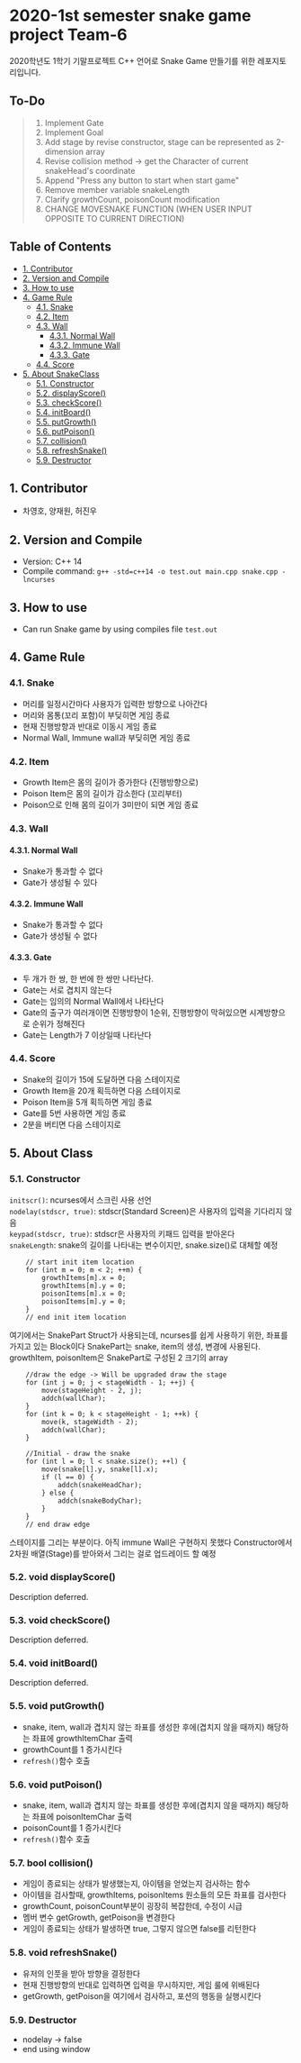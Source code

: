 # 2020-1st semester snake game project Team-6
2020학년도 1학기 기말프로젝트 C++ 언어로 Snake Game 만들기를 위한 레포지토리입니다.

## To-Do
> 1. Implement Gate
> 2. Implement Goal
> 3. Add stage by revise constructor, stage can be represented as 2-dimension array
> 4. Revise collision method -> get the Character of current snakeHead's coordinate
> 5. Append "Press any button to start when start game"
> 6. Remove member variable snakeLength
> 7. Clarify growthCount, poisonCount modification
> 8. CHANGE MOVESNAKE FUNCTION (WHEN USER INPUT OPPOSITE TO CURRENT DIRECTION)
## Table of Contents
- [1. Contributor](#1-contributor)
- [2. Version and Compile](#2-version-and-compile)
- [3. How to use](#3-how-to-use)
- [4. Game Rule](#4-game-rule)
    - [4.1. Snake](#41-snake)
    - [4.2. Item](#42-item)
    - [4.3. Wall](#43-wall)
        - [4.3.1. Normal Wall](#431-normal-wall)
        - [4.3.2. Immune Wall](#432-immune-wall)
        - [4.3.3. Gate](#433-gatePair)
    - [4.4. Score](#44-score)
- [5. About SnakeClass](#5-about-class)
    - [5.1. Constructor](#51-constructor)
    - [5.2. displayScore()](#52-displayscore)
    - [5.3. checkScore()](#53-checkscore)
    - [5.4. initBoard()](#54-initboard)
    - [5.5. putGrowth()](#55-putgrowth)
    - [5.6. putPoison()](#56-putpoison)
    - [5.7. collision()](#57-collision)
    - [5.8. refreshSnake()](#58-movesnake)
    - [5.9. Destructor](#59-destructor)

## 1. Contributor
- 차영호, 양재원, 허진우
## 2. Version and Compile
- Version: C++ 14
- Compile command: `g++ -std=c++14 -o test.out main.cpp snake.cpp -lncurses`
## 3. How to use
- Can run Snake game by using compiles file `test.out`
## 4. Game Rule
### 4.1. Snake
- 머리를 일정시간마다 사용자가 입력한 방향으로 나아간다
- 머리와 몸통(꼬리 포함)이 부딪히면 게임 종료
- 현재 진행방향과 반대로 이동시 게임 종료
- Normal Wall, Immune wall과 부딪히면 게임 종료
### 4.2. Item
- Growth Item은 몸의 길이가 증가한다 (진행방향으로)
- Poison Item은 몸의 길이가 감소한다 (꼬리부터)
- Poison으로 인해 몸의 길이가 3미만이 되면 게임 종료
### 4.3. Wall
#### 4.3.1. Normal Wall
- Snake가 통과할 수 없다
- Gate가 생성될 수 있다
#### 4.3.2. Immune Wall
- Snake가 통과할 수 없다
- Gate가 생성될 수 없다
#### 4.3.3. Gate
- 두 개가 한 쌍, 한 번에 한 쌍만 나타난다.
- Gate는 서로 겹치지 않는다
- Gate는 임의의 Normal Wall에서 나타난다
- Gate의 출구가 여러개이면 진행방향이 1순위, 진행방향이 막혀있으면 시계방향으로 순위가 정해진다
- Gate는 Length가 7 이상일때 나타난다
### 4.4. Score
- Snake의 길이가 15에 도달하면 다음 스테이지로
- Growth Item을 20개 획득하면 다음 스테이지로
- Poison Item을 5개 획득하면 게임 종료
- Gate를 5번 사용하면 게임 종료
- 2분을 버티면 다음 스테이지로
## 5. About Class
### 5.1. Constructor
`initscr()`: ncurses에서 스크린 사용 선언  
`nodelay(stdscr, true)`: stdscr(Standard Screen)은 사용자의 입력을 기다리지 않음  
`keypad(stdscr, true)`: stdscr은 사용자의 키패드 입력을 받아온다  
`snakeLength`: snake의 길이를 나타내는 변수이지만, snake.size()로 대체할 예정

```
    // start init item location
    for (int m = 0; m < 2; ++m) {
        growthItems[m].x = 0;
        growthItems[m].y = 0;
        poisonItems[m].x = 0;
        poisonItems[m].y = 0;
    }
    // end init item location
```
여기에서는 SnakePart Struct가 사용되는데, ncurses를 쉽게 사용하기 위한, 좌표를 가지고 있는 Block이다
SnakePart는 snake, item의 생성, 변경에 사용된다. growthItem, poisonItem은 SnakePart로 구성된 2 크기의 array
```
    //draw the edge -> Will be upgraded draw the stage
    for (int j = 0; j < stageWidth - 1; ++j) {
        move(stageHeight - 2, j);
        addch(wallChar);
    }
    for (int k = 0; k < stageHeight - 1; ++k) {
        move(k, stageWidth - 2);
        addch(wallChar);
    }

    //Initial - draw the snake
    for (int l = 0; l < snake.size(); ++l) {
        move(snake[l].y, snake[l].x);
        if (l == 0) {
            addch(snakeHeadChar);
        } else {
            addch(snakeBodyChar);
        }
    }
    // end draw edge
```
스테이지를 그리는 부분이다. 아직 immune Wall은 구현하지 못했다
Constructor에서 2차원 배열(Stage)를 받아와서 그리는 걸로 업드레이드 할 예정
### 5.2. void displayScore()
Description deferred.
### 5.3. void checkScore()
Description deferred.
### 5.4. void initBoard()
Description deferred.
### 5.5. void putGrowth()
- snake, item, wall과 겹치지 않는 좌표를 생성한 후에(겹치지 않을 때까지) 해당하는 좌표에 growthItemChar 출력
- growthCount를 1 증가시킨다
- `refresh()`함수 호출
### 5.6. void putPoison()
- snake, item, wall과 겹치지 않는 좌표를 생성한 후에(겹치지 않을 때까지) 해당하는 좌표에 poisonItemChar 출력
- poisonCount를 1 증가시킨다
- `refresh()`함수 호출
### 5.7. bool collision()
- 게임이 종료되는 상태가 발생했는지, 아이템을 얻었는지 검사하는 함수
- 아이템을 검사할때, growthItems, poisonItems 원소들의 모든 좌표를 검사한다
- growthCount, poisonCount부분이 굉장히 복잡한데, 수정이 시급
- 멤버 변수 getGrowth, getPoison을 변경한다
- 게임이 종료되는 상태가 발생하면 true, 그렇지 않으면 false를 리턴한다
### 5.8. void refreshSnake()
- 유저의 인풋을 받아 방향을 결정한다
- 현재 진행방향의 반대로 입력하면 입력을 무시하지만, 게임 룰에 위배된다
- getGrowth, getPoison을 여기에서 검사하고, 포션의 행동을 실행시킨다
### 5.9. Destructor
- nodelay -> false
- end using window
